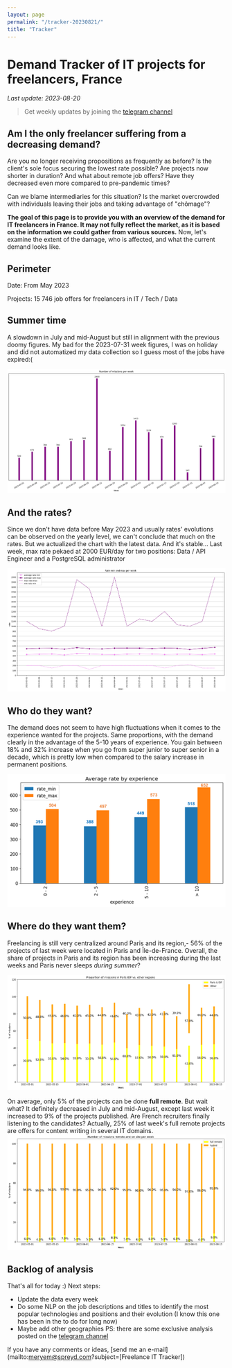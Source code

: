 ```yaml
---
layout: page
permalink: "/tracker-20230821/"
title: "Tracker"
---
```

# Demand Tracker of IT projects for freelancers, France
*Last update: 2023-08-20*
> Get weekly updates by joining the [telegram
> channel](https://t.me/+3y9PJaF335UxYTg0)

## Am I the only freelancer suffering from a decreasing demand?

Are you no longer receiving propositions as frequently as before? 
Is the client's sole focus securing the lowest rate possible?
Are projects now shorter in duration?
And what about remote job offers? Have they decreased even more compared to pre-pandemic times? 

Can we blame intermediaries for this situation? 
Is the market overcrowded with individuals leaving their jobs and taking advantage of "chômage"?

**The goal of this page is to provide you with an overview of the demand for IT freelancers in France. It may not fully reflect the market, as it is based on the information we could gather from various sources.**
Now, let's examine the extent of the damage, who is affected, and what the current demand looks like.

## Perimeter
Date: From May 2023

Projects: 15 746 job offers for freelancers in IT / Tech / Data

## Summer time
A slowdown in July and mid-August but still in alignment with the previous doomy figures.
My bad for the 2023-07-31 week figures, I was on holiday and did not automatized my data collection so I guess most of the jobs have expired:(

![Number of projects posted per week](/nbmissions_week_20230821.png)

## And the rates?
Since we don't have data before May 2023 and usually rates' evolutions can be observed on the yearly level, we can't conclude that much on the rates. But we actualized the chart with the latest data.
And it's stable...
Last week, max rate pekaed at 2000 EUR/day for two positions: Data / API Engineer and a PostgreSQL administrator

![Rates' evolutions](/rates_week_20230821.png)

## Who do they want?
The demand does not seem to have high fluctuations when it comes to the experience wanted for the projects.
Same proportions, with the demand clearly in the advantage of the 5-10 years of experience.
You gain between 18% and 32% increase when you go from super junior to super senior in a decade, which is pretty low when compared to the salary increase in permanent positions.

![Rates per experience](/rates_exp_20230821.png)

## Where do they want them?
Freelancing is still very centralized around Paris and its region,- 56% of the projects of last week were located in Paris and Île-de-France.
Overall, the share of projects in Paris and its region has been increasing during the last weeks and Paris never sleeps *during summer*?

![Demand per region](/parisidfvsothers_week_20230821.png)

On average, only 5% of the projects can be done **full remote**. But wait what? It definitely decreased in July and mid-August, except last week it increased to 9% of the projects published.
Are French recruiters finally listening to the candidates?
Actually, 25% of last week's full remote projects are offers for content writing in several IT domains.
![Demand per remote](/nbmissions_remote_20230821.png)





## Backlog of analysis
That's all for today :)
Next steps: 
- Update the data every week
- Do some NLP on the job descriptions and titles to identify the most popular technologies and positions and their evolution (I know this one has been in the to do for long now)
- Maybe add other geographies
PS: there are some exclusive analysis posted on the [telegram channel](https://t.me/+3y9PJaF335UxYTg0)

If you have any comments or ideas, [send me an e-mail](mailto:meryem@spreyd.com?subject=[Freelance IT Tracker])
